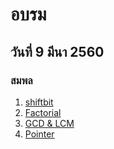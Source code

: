 # อบรม
## วันที่ 9 มีนา 2560
### สมพล
1. [shiftbit](https://github.com/gotanel1/cProgramming/blob/master/codes/Shiftbit.cpp)
1. [Factorial](https://github.com/gotanel1/cProgramming/blob/master/codes/Fac.cpp)
1. [GCD & LCM](https://github.com/gotanel1/cProgramming/blob/master/codes/GCD%20&%20LCM)
1. [Pointer](https://github.com/gotanel1/cProgramming/blob/master/codes/pointer)
